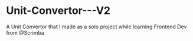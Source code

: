 # Unit-Convertor---V2

A Unit Convertor that I made as a solo project while learning Frontend Dev from @Scrimba
